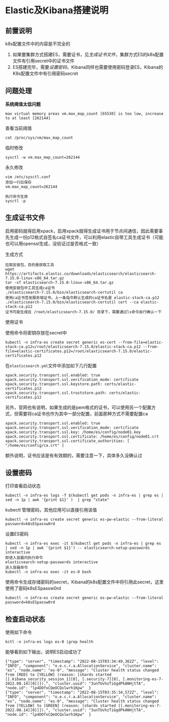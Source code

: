 # Elastic及Kibana搭建说明

## 前置说明

k8s配置文件中的内容是不完全的

1. 如果要集群方式搭建ES，需要证书，见*生成证书文件*，集群方式ES的k8s配置文件有引用secret中的证书文件
2. ES搭建完毕，需要*设置密码*，Kibana同样也需要使用密码登录ES，Kibana的K8s配置文件中有引用密码secret

## 问题处理

**系统阈值太低问题**

```
max virtual memory areas vm.max_map_count [65530] is too low, increase to at least [262144]
```

查看当前阈值

```
cat /proc/sys/vm/max_map_count
```

临时修改

```
sysctl -w vm.max_map_count=262144
```

永久修改

```
vim /etc/sysctl.conf 
添加一行后保存
vm.max_map_count=262144

执行命令生效
sysctl -p
```

## 生成证书文件

启用密码就得启用xpack，启用xpack就得生成证书用于节点间通信，因此需要事先生成一份p12格式自签名ca证书文件，可以利用elastic自带工具生成证书（可能也可以用openssl生成，没验证过是否格式一致）

生成方式

```
拉取安装包，目的是获取工具
wget https://artifacts.elastic.co/downloads/elasticsearch/elasticsearch-7.15.0-linux-x86_64.tar.gz 
tar -xf elasticsearch-7.15.0-linux-x86_64.tar.gz
使用安装包中工具生成ca证书
./elasticsearch-7.15.0/bin/elasticsearch-certutil ca
使用ca证书签发服务端证书，上一条指令默认生成的ca证书名是 elastic-stack-ca.p12
./elasticsearch-7.15.0/bin/elasticsearch-certutil cert --ca elastic-stack-ca.p12
证书可能生成在 /root/elasticsearch-7.15.0/ 目录下，需要通过ls命令自行确认一下
```

使用证书

使用命令将密钥存放在secret中

```
kubectl -n infra-es create secret generic es-cert --from-file=elastic-stack-ca.p12=/root/elasticsearch-7.15.0/elastic-stack-ca.p12 --from-file=elastic-certificates.p12=/root/elasticsearch-7.15.0/elastic-certificates.p12
```

在`elasticsearch.yml`文件中添加如下几行配置

```
xpack.security.transport.ssl.enabled: true
xpack.security.transport.ssl.verification_mode: certificate 
xpack.security.transport.ssl.keystore.path: certs/elastic-certificates.p12 
xpack.security.transport.ssl.truststore.path: certs/elastic-certificates.p12
```

另外，官网也有说明，如果生成的是pem格式的证书，可以使用另一个配置方式，但需要将ca证书也作为其中一部分配置，前面那种方式不需要配置ca

```
xpack.security.transport.ssl.enabled: true
xpack.security.transport.ssl.verification_mode: certificate 
xpack.security.transport.ssl.key: /home/es/config/node01.key 
xpack.security.transport.ssl.certificate: /home/es/config/node01.crt 
xpack.security.transport.ssl.certificate_authorities: [ "/home/es/config/ca.crt" ]
```

额外说明，证书应该是有有效期的，需要注意一下，具体多久没确认过


## 设置密码

打印查看启动状态

```
kubectl -n infra-es logs -f $(kubectl get pods -n infra-es | grep es | sed -n 1p | awk '{print $1}' )  | grep "state"
```

kubectl 管理密码，其他应用可以直接引用该值

```
kubectl -n infra-es create secret generic es-pw-elastic --from-literal password=k8sESpassw0rd
```

设置ES密码

```
kubectl -n infra-es exec -it $(kubectl get pods -n infra-es | grep es | sed -n 1p | awk '{print $1}') -- elasticsearch-setup-passwords interactive
即进入容器内执行命令
elasticsearch-setup-passwords interactive
进入容器命令
kubectl -n infra-es exec -it es-0 bash
```

使用命令生成存储密码的secret，Kibana的k8s配置文件中将引用此secret，这里使用了密码k8sESpassw0rd

```
kubectl -n infra-es create secret generic es-pw-elastic --from-literal password=k8sESpassw0rd
```


## 检查启动状态

使用如下命令

```
kctl -n infra-es logs es-0 |grep health
```

能够看到如下输出，说明ES启动成功了

```
{"type": "server", "timestamp": "2022-08-15T03:34:49,362Z", "level": "INFO", "component": "o.e.c.r.a.AllocationService", "cluster.name": "es", "node.name": "es-0", "message": "Cluster health status changed from [RED] to [YELLOW] (reason: [shards started [[.kibana_security_session_1][0], [.security-7][0], [.monitoring-es-7-2022.08.14][0]]]).", "cluster.uuid": "3unTUvhzTiGgdPkANHjtTA", "node.id": "lp4DOfxCQeOCQxlwrh1Kpw"  }
{"type": "server", "timestamp": "2022-08-15T03:35:34,572Z", "level": "INFO", "component": "o.e.c.r.a.AllocationService", "cluster.name": "es", "node.name": "es-0", "message": "Cluster health status changed from [YELLOW] to [GREEN] (reason: [shards started [[.monitoring-es-7-2022.08.14][0]]]).", "cluster.uuid": "3unTUvhzTiGgdPkANHjtTA", "node.id": "lp4DOfxCQeOCQxlwrh1Kpw"  }
```
